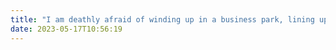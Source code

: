 ```yaml
---
title: "I am deathly afraid of winding up in a business park, lining up for the burger van because it's hump day."
date: 2023-05-17T10:56:19
---
```

